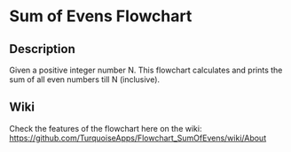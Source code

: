 # Sum of Evens Flowchart

## Description
Given a positive integer number N. This flowchart calculates and prints the sum of all even numbers till N (inclusive).

## Wiki
Check the features of the flowchart here on the wiki: https://github.com/TurquoiseApps/Flowchart_SumOfEvens/wiki/About
